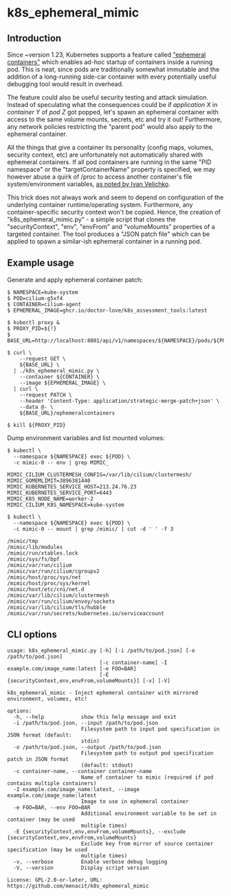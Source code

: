 <!--
SPDX-FileCopyrightText: © 2025 Menacit AB <foss@menacit.se>
SPDX-License-Identifier: CC-BY-SA-4.0
-->

# k8s\_ephemeral\_mimic


## Introduction
Since \~version 1.23, Kubernetes supports a feature called
["ephemeral containers"](https://kubernetes.io/docs/concepts/workloads/pods/ephemeral-containers/)
which enables ad-hoc startup of containers inside a running pod. This is neat, since pods are
traditionally somewhat immutable and the addition of a long-running side-car container with every
potentially useful debugging tool would result in overhead.  

The feature could also be useful security testing and attack simulation. Instead of speculating
what the consequences could be if _application X_ in _container Y_ of _pod Z_ got popped, let's
spawn an ephemeral container with access to the same volume mounts, secrets, etc and try it out!
Furthermore, any network policies restricting the "parent pod" would also apply to the ephemeral
container.

All the things that give a container its personality (config maps, volumes, security context, etc)
are unfortunately not automatically shared with ephemeral containers. If all pod containers are
running in the same "PID namespace" or the "targetContainerName" property is specified, we may
however abuse a quirk of /proc to access another container's file system/environment variables,
[as noted by Ivan Velichko](https://iximiuz.com/en/posts/kubernetes-ephemeral-containers/#using-kubectl-debug-with-a-shared-pid-namespace).

This trick does not always work and seem to depend on configuration of the underlying container
runtime/operating system. Furthermore, any container-specific security context won't be copied.
Hence, the creation of "k8s\_ephemeral\_mimic.py" - a simple script that clones the
"securityContext", "env", "envFrom" and "volumeMounts" properties of a targeted container. The
tool produces a "JSON patch file" which can be applied to spawn a similar-ish ephemeral container
in a running pod.


## Example usage
Generate and apply ephemeral container patch:

```
$ NAMESPACE=kube-system
$ POD=cilium-g5xf4
$ CONTAINER=cilium-agent
$ EPHEMERAL_IMAGE=ghcr.io/doctor-love/k8s_assessment_tools:latest

$ kubectl proxy &
$ PROXY_PID=${!}
$ BASE_URL=http://localhost:8001/api/v1/namespaces/${NAMESPACE}/pods/${POD}

$ curl \
    --request GET \
    ${BASE_URL} \
  | ./k8s_ephemeral_mimic.py \
    --container ${CONTAINER} \
    --image ${EPHEMERAL_IMAGE} \
  | curl \
    --request PATCH \
    --header 'Content-Type: application/strategic-merge-patch+json' \
    --data @- \
    ${BASE_URL}/ephemeralcontainers

$ kill ${PROXY_PID}
```

Dump environment variables and list mounted volumes:

```
$ kubectl \
  --namespace ${NAMESPACE} exec ${POD} \
  -c mimic-0 -- env | grep MIMIC_
  
MIMIC_CILIUM_CLUSTERMESH_CONFIG=/var/lib/cilium/clustermesh/
MIMIC_GOMEMLIMIT=3896381440
MIMIC_KUBERNETES_SERVICE_HOST=213.24.76.23
MIMIC_KUBERNETES_SERVICE_PORT=6443
MIMIC_K8S_NODE_NAME=worker-2
MIMIC_CILIUM_K8S_NAMESPACE=kube-system

$ kubectl \
  --namespace ${NAMESPACE} exec ${POD} \
  -c mimic-0 -- mount | grep /mimic/ | cut -d ' ' -f 3

/mimic/tmp
/mimic/lib/modules
/mimic/run/xtables.lock
/mimic/sys/fs/bpf
/mimic/var/run/cilium
/mimic/var/run/cilium/cgroupv2
/mimic/host/proc/sys/net
/mimic/host/proc/sys/kernel
/mimic/host/etc/cni/net.d
/mimic/var/lib/cilium/clustermesh
/mimic/var/run/cilium/envoy/sockets
/mimic/var/lib/cilium/tls/hubble
/mimic/var/run/secrets/kubernetes.io/serviceaccount
```


## CLI options
```
usage: k8s_ephemeral_mimic.py [-h] [-i /path/to/pod.json] [-o /path/to/pod.json]
                              [-c container-name] -I example.com/image_name:latest [-e FOO=BAR]
                              [-E {securityContext,env,envFrom,volumeMounts}] [-v] [-V]

k8s_ephemeral_mimic - Inject ephemeral container with mirrored environment, volumes, etc!

options:
  -h, --help            show this help message and exit
  -i /path/to/pod.json, --input /path/to/pod.json
                        Filesystem path to input pod specification in JSON format (default:
                        stdin)
  -o /path/to/pod.json, --output /path/to/pod.json
                        Filesystem path to output pod specification patch in JSON format
                        (default: stdout)
  -c container-name, --container container-name
                        Name of container to mimic (required if pod contains multiple containers)
  -I example.com/image_name:latest, --image example.com/image_name:latest
                        Image to use in ephemeral container
  -e FOO=BAR, --env FOO=BAR
                        Additional environment variable to be set in container (may be used
                        multiple times)
  -E {securityContext,env,envFrom,volumeMounts}, --exclude {securityContext,env,envFrom,volumeMounts}
                        Exclude key from mirror of source container specification (may be used
                        multiple times)
  -v, --verbose         Enable verbose debug logging
  -V, --version         Display script version

License: GPL-2.0-or-later, URL: https://github.com/menacit/k8s_ephemeral_mimic
```
